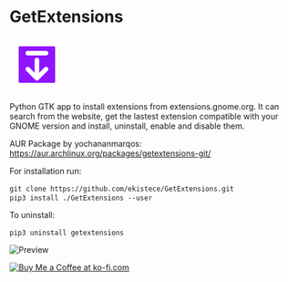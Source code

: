 # GetExtensions

![GetExtensions Icon](data/getextensions.svg?raw=true)

Python GTK app to install extensions from extensions.gnome.org.
It can search from the website, get the lastest extension compatible with your GNOME version and install, uninstall, enable and disable them.

AUR Package by yochananmarqos:
https://aur.archlinux.org/packages/getextensions-git/

For installation run:
```
git clone https://github.com/ekistece/GetExtensions.git
pip3 install ./GetExtensions --user
```

To uninstall:
```
pip3 uninstall getextensions
```

![Preview](preview.png?raw=true "Preview")

<a href='https://ko-fi.com/polkaulfield' target='_blank'><img height='35' style='border:0px;height:46px;' src='https://az743702.vo.msecnd.net/cdn/kofi3.png?v=0' border='0' alt='Buy Me a Coffee at ko-fi.com' />
